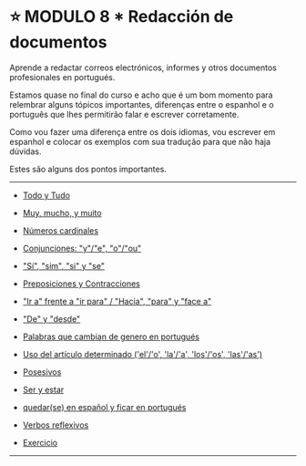 # :star: MODULO 8 *   Redacción de documentos

Aprende a redactar correos electrónicos, informes y otros documentos profesionales en portugués.

Estamos quase no final do curso e acho que é um bom momento para relembrar alguns tópicos
importantes, diferenças entre o espanhol e o português que lhes permitirão falar e escrever
corretamente.

Como vou fazer uma diferença entre os dois idiomas, vou escrever em espanhol e colocar os
exemplos com sua tradução para que não haja dúvidas.

Estes são alguns dos pontos importantes.

---

- [Todo y Tudo](https://github.com/eugenia1984/trabajaParaBrasil/blob/main/modulo8/toto_e_tudo.md)

- [Muy, mucho, y muito](https://github.com/eugenia1984/trabajaParaBrasil/blob/main/modulo8/muy_mucho_muito.md)

- [Números cardinales](https://github.com/eugenia1984/trabajaParaBrasil/blob/main/modulo8/numeros_cardinales.md)

- [Conjunciones: "y"/"e", "o"/"ou"](https://github.com/eugenia1984/trabajaParaBrasil/blob/main/modulo8/conjuncoes.md)

- ["Sí", "sim", "si" y "se"](https://github.com/eugenia1984/trabajaParaBrasil/blob/main/modulo8/si_sim_se.md)

- [Preposiciones y Contracciones](https://github.com/eugenia1984/trabajaParaBrasil/blob/main/modulo8/preposiciones_y_contracciones.md)

- ["Ir a" frente a "ir para" / "Hacia", "para" y "face a"](https://github.com/eugenia1984/trabajaParaBrasil/blob/main/modulo8/ir_a_ir_para.md)

-  ["De" y "desde"](https://github.com/eugenia1984/trabajaParaBrasil/blob/main/modulo8/de_desde.md)

- [Palabras que cambian de genero en portugués](https://github.com/eugenia1984/trabajaParaBrasil/blob/main/modulo8/generos.md)

- [Uso del artículo determinado ('el'/'o', 'la'/'a', 'los'/'os', 'las'/'as')](https://github.com/eugenia1984/trabajaParaBrasil/blob/main/modulo8/articulos.md)

- [Posesivos](https://github.com/eugenia1984/trabajaParaBrasil/blob/main/modulo8/posessivos.md)

-  [Ser y estar](https://github.com/eugenia1984/trabajaParaBrasil/blob/main/modulo8/ser_estar.md)
   
- [quedar(se) en español y ficar en portugués](https://github.com/eugenia1984/trabajaParaBrasil/blob/main/modulo8/quedar_estar.md)

- [Verbos reflexivos](https://github.com/eugenia1984/trabajaParaBrasil/blob/main/modulo8/verbos_reflexivos.md)

- [Exercicio](https://github.com/eugenia1984/trabajaParaBrasil/blob/main/modulo8/exercicio.md)
  
--- 
